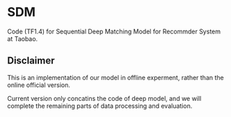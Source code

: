 # SDM
Code (TF1.4) for Sequential Deep Matching Model for Recommder System at Taobao.


## Disclaimer
This is an implementation of our model in offline experment, rather than the online official version.

Current version only concatins the code of deep model, and we will complete the remaining parts of data processing and evaluation.
